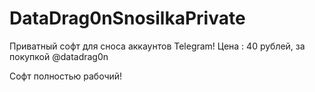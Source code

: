 # DataDrag0nSnosilkaPrivate

Приватный софт для сноса аккаунтов Telegram!
Цена : 40 рублей, за покупкой @datadrag0n

Софт полностью рабочий!
